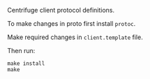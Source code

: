 Centrifuge client protocol definitions.

To make changes in proto first install `protoc`.

Make required changes in `client.template` file. 

Then run:

```
make install
make
```

